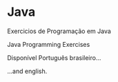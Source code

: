 # Java
Exercicios de Programação em Java

Java Programming Exercises

Disponível Português brasileiro...

...and english.
